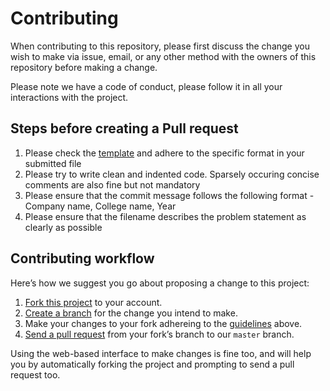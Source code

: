 # Contributing

When contributing to this repository, please first discuss the change you wish to make via issue,
email, or any other method with the owners of this repository before making a change. 

Please note we have a code of conduct, please follow it in all your interactions with the project.

## Steps before creating a Pull request

1. Please check the [template](../README.md#template) and adhere to the specific format in your submitted file
2. Please try to write clean and indented code. Sparsely occuring concise comments are also fine but not mandatory
3. Please ensure that the commit message follows the following format - Company name, College name, Year
4. Please ensure that the filename describes the problem statement as clearly as possible

## Contributing workflow

Here’s how we suggest you go about proposing a change to this project:

1. [Fork this project][fork] to your account.
2. [Create a branch][branch] for the change you intend to make.
3. Make your changes to your fork adhereing to the [guidelines][pull] above.
4. [Send a pull request][pr] from your fork’s branch to our `master` branch.

Using the web-based interface to make changes is fine too, and will help you by automatically 
forking the project and prompting to send a pull request too.

[run]: https://www.cs.cmu.edu/~adamchik/15-121/lectures/Algorithmic%20Complexity/complexity.html
[fork]: https://help.github.com/articles/fork-a-repo/
[branch]: https://help.github.com/articles/creating-and-deleting-branches-within-your-repository
[pull]: #steps-before-creating-a-pull-request
[pr]: https://help.github.com/articles/using-pull-requests/